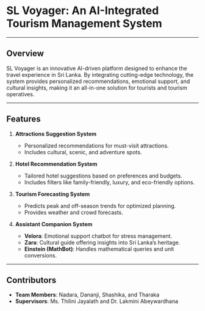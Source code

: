 # **SL Voyager: An AI-Integrated Tourism Management System**

---

## **Overview**
SL Voyager is an innovative AI-driven platform designed to enhance the travel experience in Sri Lanka. By integrating cutting-edge technology, the system provides personalized recommendations, emotional support, and cultural insights, making it an all-in-one solution for tourists and tourism operatives.

---

## **Features**
1. **Attractions Suggestion System**  
   - Personalized recommendations for must-visit attractions.  
   - Includes cultural, scenic, and adventure spots.  

2. **Hotel Recommendation System**  
   - Tailored hotel suggestions based on preferences and budgets.  
   - Includes filters like family-friendly, luxury, and eco-friendly options.  

3. **Tourism Forecasting System**  
   - Predicts peak and off-season trends for optimized planning.  
   - Provides weather and crowd forecasts.  

4. **Assistant Companion System**  
   - **Velora**: Emotional support chatbot for stress management.  
   - **Zara**: Cultural guide offering insights into Sri Lanka’s heritage.  
   - **Einstein (MathBot)**: Handles mathematical queries and unit conversions.   

---


## **Contributors**
- **Team Members**: Nadara, Dananji, Shashika, and Tharaka 
- **Supervisors**: Ms. Thilini Jayalath and Dr. Lakmini Abeywardhana  

